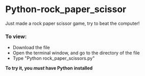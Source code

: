 # Python-rock_paper_scissor

Just made a rock paper scissor game, try to beat the computer!

### To view:
* Download the file
* Open the terminal window, and go to the directory of the file
* Type "Python rock_paper_scissors.py"

**To try it, you _must_ have Python installed**
